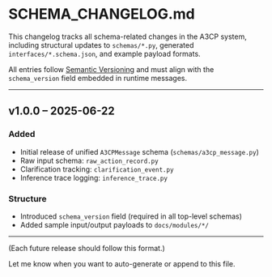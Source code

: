 # SCHEMA_CHANGELOG.md

This changelog tracks all schema-related changes in the A3CP system, including structural updates to `schemas/*.py`, generated `interfaces/*.schema.json`, and example payload formats.

All entries follow [Semantic Versioning](https://semver.org/) and must align with the `schema_version` field embedded in runtime messages.

---

## v1.0.0 – 2025-06-22

### Added
- Initial release of unified `A3CPMessage` schema (`schemas/a3cp_message.py`)
- Raw input schema: `raw_action_record.py`
- Clarification tracking: `clarification_event.py`
- Inference trace logging: `inference_trace.py`

### Structure
- Introduced `schema_version` field (required in all top-level schemas)
- Added sample input/output payloads to `docs/modules/*/`

---

(Each future release should follow this format.)

Let me know when you want to auto-generate or append to this file.
